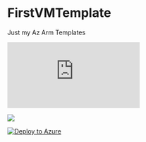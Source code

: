 # FirstVMTemplate
Just my Az Arm Templates

[![Deploy to Azure](https://github.com/steveramos21/AZTemplates/blob/main/WindowsVMTemplates/FirstVMTemplate.json)](https://azuredeploy.net/)

<a href="https://azuredeploy.net/
   repository=https://github.com/steveramos21/AZTemplates.git"
   target="_blank">
   <img src="https://aka.ms/deploytoazurebutton"/>
</a>

[![Deploy to Azure](https://aka.ms/deploytoazurebutton)](https://portal.azure.com/#create/Microsoft.Template/uri/https://github.com/steveramos21/AZTemplates/blob/main/WindowsVMTemplates/FirstVMTemplate.json)

